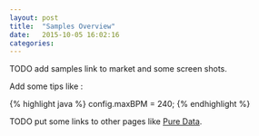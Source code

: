 ```yaml
---
layout: post
title:  "Samples Overview"
date:   2015-10-05 16:02:16
categories:
---
```

TODO add samples link to market and some screen shots.

Add some tips like :

{% highlight java %}
config.maxBPM = 240;
{% endhighlight %}

TODO put some links to other pages like [Pure Data][pd].

[pd]: https://puredata.info/

